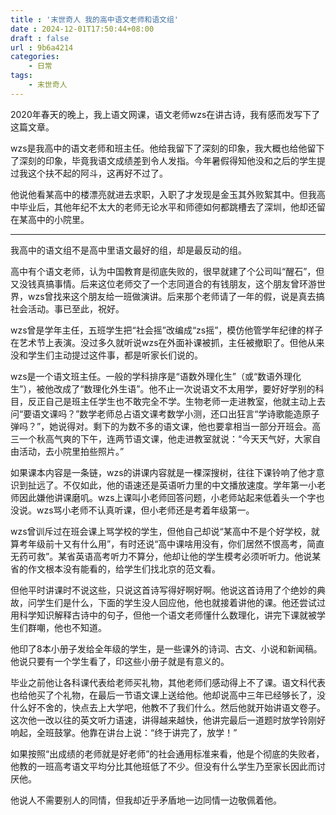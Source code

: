 ```yaml
---
title : '末世奇人 我的高中语文老师和语文组'
date : 2024-12-01T17:50:44+08:00
draft : false
url : 9b6a4214
categories:
    - 日常
tags: 
    - 末世奇人
---
```


2020年春天的晚上，我上语文网课，语文老师wzs在讲古诗，我有感而发写下了这篇文章。

wzs是我高中的语文老师和班主任。他给我留下了深刻的印象，我大概也给他留下了深刻的印象，毕竟我语文成绩差到令人发指。今年暑假得知他没和之后的学生提过我这个扶不起的阿斗，这再好不过了。

他说他看某高中的楼漂亮就进去求职，入职了才发现是金玉其外败絮其中。但我高中毕业后，其他年纪不太大的老师无论水平和师德如何都跳槽去了深圳，他却还留在某高中的小院里。

---

我高中的语文组不是高中里语文最好的组，却是最反动的组。

高中有个语文老师，认为中国教育是彻底失败的，很早就建了个公司叫“醒石”，但又没钱真搞事情。后来这位老师交了一个志同道合的有钱朋友，这个朋友曾环游世界，wzs曾找来这个朋友给一班做演讲。后来那个老师请了一年的假，说是真去搞社会活动。事已至此，祝好。

wzs曾是学年主任，五班学生把“社会摇”改编成“zs摇”，模仿他管学年纪律的样子在艺术节上表演。没过多久就听说wzs在外面补课被抓，主任被撤职了。但他从来没和学生们主动提过这件事，都是听家长们说的。

wzs是一个语文班主任。一般的学科排序是“语数外理化生”（或“数语外理化生”），被他改成了“数理化外生语”。他不止一次说语文不太用学，要好好学别的科目，反正自己是班主任学生也不敢完全不学。生物老师一走进教室，他就主动上去问“要语文课吗？”数学老师总占语文课考数学小测，还口出狂言“学诗歌能造原子弹吗？”，她说得对。剩下的为数不多的语文课，他也要拿相当一部分开班会。高三一个秋高气爽的下午，连两节语文课，他走进教室就说：“今天天气好，大家自由活动，去小院里拍些照片。”

如果课本内容是一条链，wzs的讲课内容就是一棵深搜树，往往下课铃响了他才意识到扯远了。不仅如此，他的语速还是英语听力里的中文播放速度。学年第一小老师因此嫌他讲课磨叽。wzs上课叫小老师回答问题，小老师站起来低着头一个字也没说。wzs骂小老师不认真听课，但小老师还是考着年级第一。

wzs曾训斥过在班会课上骂学校的学生，但他自己却说“某高中不是个好学校，就算考年级前十又有什么用”，有时还说“高中课啥用没有，你们居然不恨高考，简直无药可救”。某省英语高考听力不算分，他却让他的学生模考必须听听力。他说某省的作文根本没有能看的，给学生们找北京的范文看。

但他平时讲课时不说这些，只说这首诗写得好啊好啊。他说这首诗用了个绝妙的典故，问学生们是什么，下面的学生没人回应他，他也就接着讲他的课。他还尝试过用科学知识解释古诗中的句子，但他一个语文老师懂什么数理化，讲完下课就被学生们群嘲，他也不知道。

他印了8本小册子发给全年级的学生，是一些课外的诗词、古文、小说和新闻稿。他说只要有一个学生看了，印这些小册子就是有意义的。

毕业之前他让各科课代表给老师买礼物，其他老师们感动得上不了课。语文科代表也给他买了个礼物，在最后一节语文课上送给他。他却说高中三年已经够长了，没什么好不舍的，快点去上大学吧，他教不了我们什么。然后他就开始讲语文卷子。这次他一改以往的英文听力语速，讲得越来越快，他讲完最后一道题时放学铃刚好响起，全班鼓掌。他靠在讲台上说：“终于讲完了，放学！”

如果按照“出成绩的老师就是好老师”的社会通用标准来看，他是个彻底的失败者，他教的一班高考语文平均分比其他班低了不少。但没有什么学生乃至家长因此而讨厌他。

他说人不需要别人的同情，但我却近乎矛盾地一边同情一边敬佩着他。